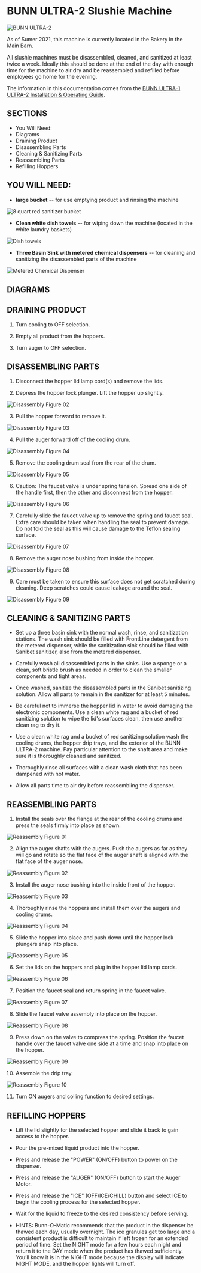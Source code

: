 # BUNN ULTRA-2 Slushie Machine

![BUNN ULTRA-2](files/BunnUltra2/BunnUltra2_image.png)

As of Sumer 2021, this machine is currently located in the Bakery in the Main Barn.

All slushie machines must be disassembled, cleaned, and sanitized at least twice a week. Ideally this should be done at the end of the day with enough time for the machine to air dry and be reassembled and refilled before employees go home for the evening.

The information in this documentation comes from the [BUNN ULTRA-1 ULTRA-2 Installation & Operating Guide](files/manuals/Bunn_Operating_Manual.pdf).

## SECTIONS
* You Will Need:
* Diagrams
* Draining Product
* Disassembling Parts
* Cleaning & Sanitizing Parts
* Reassembling Parts
* Refilling Hoppers

## YOU WILL NEED:

* **large bucket** -- for use emptying product and rinsing the machine

![8 quart red sanitizer bucket ](files/RedSanitizerBucket8Quarts.jpg)

* **Clean white dish towels** -- for wiping down the machine (located in the white laundry baskets)

![Dish towels](files/whiteDishTowel.jpeg)

* **Three Basin Sink with metered chemical dispensers** -- for cleaning and sanitizing the disassembled parts of the machine

![Metered Chemical Dispenser](files/ProFillChemicalDispenser.jpg)

## DIAGRAMS

## DRAINING PRODUCT

1. Turn cooling to OFF selection.

2. Empty all product from the hoppers.

3. Turn auger to OFF selection.

## DISASSEMBLING PARTS

1. Disconnect the hopper lid lamp cord(s) and remove the lids.

2. Depress the hopper lock plunger. Lift the hopper up slightly.

![Disassembly Figure 02](files/BunnUltra2/BunnUltra2_Disassemble_Figure02.png)

3. Pull the hopper forward to remove it.

![Disassembly Figure 03](files/BunnUltra2/BunnUltra2_Disassemble_Figure03.png)

4. Pull the auger forward off of the cooling drum.

![Disassembly Figure 04](files/BunnUltra2/BunnUltra2_Disassemble_Figure04.png)

5. Remove the cooling drum seal from the rear of the drum.

![Disassembly Figure 05](files/BunnUltra2/BunnUltra2_Disassemble_Figure05.png)

6. Caution: The faucet valve is under spring tension. Spread one side of the handle first, then the other and disconnect from the hopper.

![Disassembly Figure 06](files/BunnUltra2/BunnUltra2_Disassemble_Figure06.png)

7. Carefully slide the faucet valve up to remove the spring and faucet seal. Extra care should be taken when handling the seal to prevent damage. Do not fold the seal as this will cause damage to the Teflon sealing surface.

![Disassembly Figure 07](files/BunnUltra2/BunnUltra2_Disassemble_Figure07.png)

8. Remove the auger nose bushing from inside the hopper.

![Disassembly Figure 08](files/BunnUltra2/BunnUltra2_Disassemble_Figure08.png)

9. Care must be taken to ensure this surface does not get scratched during cleaning. Deep scratches could cause leakage around the seal.

![Disassembly Figure 09](files/BunnUltra2/BunnUltra2_Disassemble_Figure09.png)

## CLEANING & SANITIZING PARTS

* Set up a three basin sink with the normal wash, rinse, and sanitization stations. The wash sink should be filled with FrontLine detergent from the metered dispenser, while the sanitization sink should be filled with Sanibet sanitizer, also from the metered dispenser.

* Carefully wash all disassembled parts in the sinks. Use a sponge or a clean, soft bristle brush as needed in order to clean the smaller components and tight areas.

* Once washed, sanitize the disassembled parts in the Sanibet sanitizing solution. Allow all parts to remain in the sanitizer for at least 5 minutes.

* Be careful not to immerse the hopper lid in water to avoid damaging the electronic components. Use a clean white rag and a bucket of red sanitizing solution to wipe the lid's surfaces clean, then use another clean rag to dry it.

* Use a clean white rag and a bucket of red sanitizing solution  wash the cooling drums, the hopper drip trays, and the exterior of the BUNN ULTRA-2 machine. Pay particular attention to the shaft area and make sure it is thoroughly cleaned and sanitized.

* Thoroughly rinse all surfaces with a clean wash cloth that has been dampened with hot water.

* Allow all parts time to air dry before reassembling the dispenser.

## REASSEMBLING PARTS

1. Install the seals over the flange at the rear of the cooling drums and press the seals firmly into place as shown.

![Reassembly Figure 01](files/BunnUltra2/BunnUltra2_Reassemble_Figure01.png)

2. Align the auger shafts with the augers. Push the augers as far as they will go and rotate so the flat face of the auger shaft is aligned with the flat face of the auger nose.

![Reassembly Figure 02](files/BunnUltra2/BunnUltra2_Reassemble_Figure02.png)

3. Install the auger nose bushing into the inside front of the hopper.

![Reassembly Figure 03](files/BunnUltra2/BunnUltra2_Reassemble_Figure03.png)

4. Thoroughly rinse the hoppers and install them over the augers and cooling drums.

![Reassembly Figure 04](files/BunnUltra2/BunnUltra2_Reassemble_Figure04.png)

5. Slide the hopper into place and push down until the hopper lock plungers snap into place.

![Reassembly Figure 05](files/BunnUltra2/BunnUltra2_Reassemble_Figure05.png)

6. Set the lids on the hoppers and plug in the hopper lid lamp cords.

![Reassembly Figure 06](files/BunnUltra2/BunnUltra2_Reassemble_Figure06.png)

7. Position the faucet seal and return spring in the faucet valve.

![Reassembly Figure 07](files/BunnUltra2/BunnUltra2_Reassemble_Figure07.png)

8. Slide the faucet valve assembly into place on the hopper.

![Reassembly Figure 08](files/BunnUltra2/BunnUltra2_Reassemble_Figure08.png)

9. Press down on the valve to compress the spring. Position the faucet handle over the faucet valve one side at a time and snap into place on the hopper.

![Reassembly Figure 09](files/BunnUltra2/BunnUltra2_Reassemble_Figure09.png)

10. Assemble the drip tray.

![Reassembly Figure 10](files/BunnUltra2/BunnUltra2_Reassemble_Figure10.png)

11. Turn ON augers and colling function to desired settings.

## REFILLING HOPPERS

* Lift the lid slightly for the selected hopper and slide it back to gain access to the hopper.

* Pour the pre-mixed liquid product into the hopper.

* Press and release the "POWER" (ON/OFF) button to power on the dispenser.

* Press and release the "AUGER" (ON/OFF) button to start the Auger Motor.

* Press and release the "ICE" (OFF/ICE/CHILL) button and select ICE to begin the cooling process for the selected hopper.

* Wait for the liquid to freeze to the desired consistency before serving.

* HINTS: Bunn-O-Matic recommends that the product in the dispenser be thawed each day, usually overnight. The ice granules get too large and a consistent product is difficult to maintain if left frozen for an extended period of time. Set the NIGHT mode for a few hours each night and return it to the DAY mode when the product has thawed sufficiently. You’ll know it is in the NIGHT mode because the display will indicate NIGHT MODE, and the hopper lights will turn off.